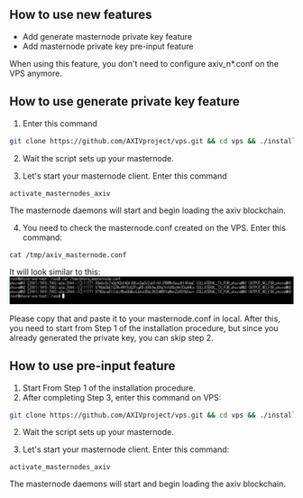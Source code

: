 ## How to use new features
- Add generate masternode private key feature
- Add masternode private key pre-input feature

When using this feature, you don't need to configure axiv_n*.conf on the VPS anymore.

## How to use generate private key feature
1. Enter this command
```bash
git clone https://github.com/AXIVproject/vps.git && cd vps && ./install.sh -p axiv -g
```

2. Wait the script sets up your masternode.

3. Let's start your masternode client. Enter this command
```
activate_masternodes_axiv
```
The masternode daemons will start and begin loading the axiv blockchain.

4. You need to check the masternode.conf created on the VPS. Enter this command:
```
cat /tmp/axiv_masternode.conf
```

It will look similar to this:
<img src="docs/images/masternode_vps/conf.png" alt="VPS configuration" class="inline"/>

Please copy that and paste it to your masternode.conf in local.
After this, you need to start from Step 1 of the installation procedure, but since you already generated the private key, you can skip step 2.

## How to use pre-input feature
1. Start From Step 1 of the installation procedure.
2. After completing Step 3, enter this command on VPS:
```bash
git clone https://github.com/AXIVproject/vps.git && cd vps && ./install.sh -p axiv --key **GENERATED PRIVATE KEY**
```
2. Wait the script sets up your masternode.

3. Let's start your masternode client. Enter this command:
```
activate_masternodes_axiv
```
The masternode daemons will start and begin loading the axiv blockchain.

